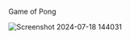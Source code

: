 Game of Pong

![Screenshot 2024-07-18 144031](https://github.com/user-attachments/assets/8c7c27a0-ef8d-4d8b-b33a-6cf7c53fe690)
